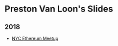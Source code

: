 # Preston Van Loon's Slides

## 2018

- [NYC Ethereum Meetup](https://docs.google.com/presentation/d/191WKjw5LNWurZdNMPlwZkks5kgMbdh_x_caAK-P9VaU/edit?usp=sharing)
